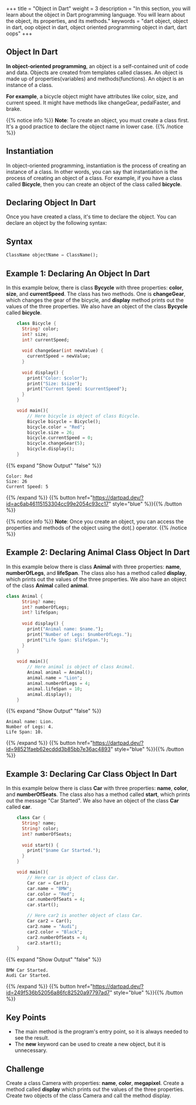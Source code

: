 +++
title = "Object in Dart"
weight = 3
description = "In this section, you will learn about the object in Dart programming language. You will learn about the object, its properties, and its methods."
keywords = "dart object, object in dart, oop object in dart, object oriented programming object in dart, dart oops"
+++
## Object In Dart
**In object-oriented programming**, an object is a self-contained unit of code and data. Objects are created from templates called classes. An object is made up of properties(variables) and methods(functions). An object is an instance of a class.

**For example**, a bicycle object might have attributes like color, size, and current speed. It might have methods like changeGear, pedalFaster, and brake.

{{% notice info %}}
**Note**: To create an object, you must create a class first. It's a good practice to declare the object name in lower case.
{{% /notice %}}


## Instantiation
In object-oriented programming, instantiation is the process of creating an instance of a class. In other words, you can say that instantiation is the process of creating an object of a class. For example, if you have a class called **Bicycle**, then you can create an object of the class called **bicycle**.

## Declaring Object In Dart
Once you have created a class, it's time to declare the object. You can declare an object by the following syntax: 

## Syntax

```dart
ClassName objectName = ClassName();
```

## Example 1: Declaring An Object In Dart
In this example below, there is class **Bycycle** with three properties: **color**, **size**, and **currentSpeed**. The class has two methods. One is **changeGear**, which changes the gear of the bicycle, and **display** method prints out the values of the three properties. We also have an object of the class **Bycycle** called **bicycle**.

```dart
    class Bicycle {
      String? color;
      int? size;
      int? currentSpeed;
    
      void changeGear(int newValue) {
        currentSpeed = newValue;
      }
    
      void display() {
        print("Color: $color");
        print("Size: $size");
        print("Current Speed: $currentSpeed");
      }
    }

    void main(){
        // Here bicycle is object of class Bicycle. 
        Bicycle bicycle = Bicycle();
        bicycle.color = "Red";
        bicycle.size = 26;
        bicycle.currentSpeed = 0;
        bicycle.changeGear(5);
        bicycle.display();
    }
```    
{{% expand "Show Output" "false" %}}
````plaintext
Color: Red
Size: 26
Current Speed: 5
````
{{% /expand %}}
{{% button href="https://dartpad.dev/?id=ac6ab46115153304cc99e2054c93cc17" style="blue" %}}{{% /button %}}

{{% notice info %}}
**Note**:  Once you create an object, you can access the properties and methods of the object using the dot(.) operator.
{{% /notice %}}

## Example 2: Declaring Animal Class Object In Dart
In this example below there is class **Animal** with three properties: **name**, **numberOfLegs**, and **lifeSpan**. The class also has a method called **display**, which prints out the values of the three properties. We also have an object of the class **Animal** called **animal**.    

```dart
class Animal {
      String? name;
      int? numberOfLegs;
      int? lifeSpan;
    
      void display() {
        print("Animal name: $name.");
        print("Number of Legs: $numberOfLegs.");
        print("Life Span: $lifeSpan.");
      }
    }

    void main(){
        // Here animal is object of class Animal. 
        Animal animal = Animal();
        animal.name = "Lion";
        animal.numberOfLegs = 4;
        animal.lifeSpan = 10;
        animal.display();
    }
```    
{{% expand "Show Output" "false" %}}
````plaintext
Animal name: Lion.
Number of Legs: 4.
Life Span: 10.
````
{{% /expand %}}
{{% button href="https://dartpad.dev/?id=98521faeb62ecddd3b85bb7e36ac4893" style="blue" %}}{{% /button %}}


## Example 3: Declaring Car Class Object In Dart
In this example below there is class **Car** with three properties: **name**, **color**, and **numberOfSeats**. The class also has a method called **start**, which prints out the message "Car Started". We also have an object of the class **Car** called **car**.
    
```dart
    class Car {
      String? name;
      String? color;
      int? numberOfSeats;
    
      void start() {
        print("$name Car Started.");
      }
    }

    void main(){
        // Here car is object of class Car. 
        Car car = Car();
        car.name = "BMW";
        car.color = "Red";
        car.numberOfSeats = 4;
        car.start();

        // Here car2 is another object of class Car.
        Car car2 = Car();
        car2.name = "Audi";
        car2.color = "Black";
        car2.numberOfSeats = 4;
        car2.start();
    }
```    
{{% expand "Show Output" "false" %}}
````plaintext
BMW Car Started.
Audi Car Started.
````
{{% /expand %}}
{{% button href="https://dartpad.dev/?id=249f536b52056a86fc82520a97797ad7" style="blue" %}}{{% /button %}}

## Key Points
- The main method is the program's entry point, so it is always needed to see the result.
- The **new** keyword can be used to create a new object, but it is unnecessary.

## Challenge
Create a class Camera with properties: **name**, **color**, **megapixel**. Create a method called **display** which prints out the values of the three properties. Create two objects of the class Camera and call the method display.


